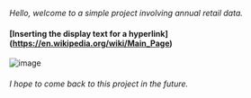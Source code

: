 *Hello, welcome to a simple project involving annual retail data.*

#### [Inserting the display text for a hyperlink] (https://en.wikipedia.org/wiki/Main_Page)
![image](https://github.com/dbater1993/my_first_repository/assets/157073747/568b090b-8c13-4f7c-be92-c673a611f212)
###### I hope to come back to this project in the future.



